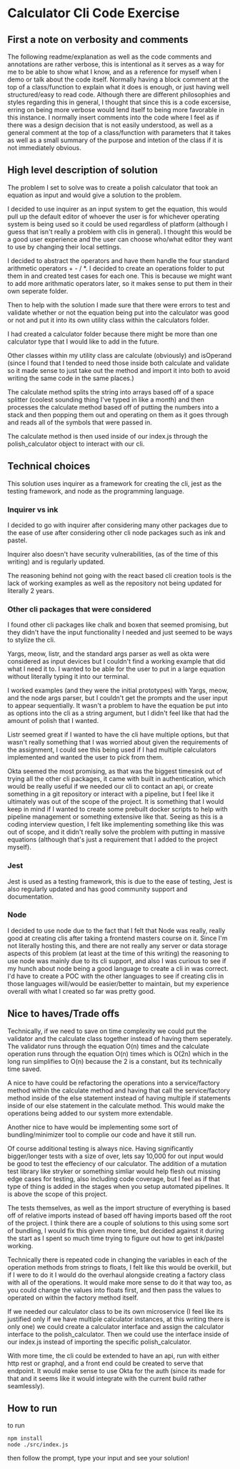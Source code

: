 # Calculator Cli Code Exercise

## First a note on verbosity and comments

The following readme/explanation as well as the code comments and annotations are rather verbose, this is intentional as it serves as a way for me to be able to show what I know, and as a reference for myself when I demo or talk about the code itself.  Normally having a block comment at the top of a class/function to explain what it does is enough, or just having well structured/easy to read code.  Although there are different philosophies and styles regarding this in general, I thought that since this is a code excersise, erring on being more verbose would lend itself to being more favorable in this instance.  I normally insert comments into the code where I feel as if there was a design decision that is not easily understood, as well as a general comment at the top of a class/function with parameters that it takes as well as a small summary of the purpose and intetion of the class if it is not immediately obvious.

## High level description of solution

The problem I set to solve was to create a polish calculator that took an equation as input and would give a solution to the problem.

I decided to use inquirer as an input system to get the equation, this would pull up the default editor of whoever the user is for whichever operating system is being used so it could be used regardless of platform (although I guess that isn't really a problem with clis in general).  I thought this would be a good user experience and the user can choose who/what editor they want to use by changing their local settings.

I decided to abstract the operators and have them handle the four standard arithmetic operators + - / *.  I decided to create an operations folder to put them in and created test cases for each one.  This is because we might want to add more arithmatic operators later, so it makes sense to put them in their own seperate folder.

Then to help with the solution I made sure that there were errors to test and validate whether or not the equation being put into the calculator was good or not and put it into its own utility class within the calculators folder.

I had created a calculator folder because there might be more than one calculator type that I would like to add in the future.

Other classes within my utility class are calculate (obviously) and isOperand (since I found that I tended to need those inside both calculate and validate so it made sense to just take out the method and import it into both to avoid writing the same code in the same places.)

The calculate method splits the string into arrays based off of a space splitter (coolest sounding thing I've typed in like a month) and then processes the calculate method based off of putting the numbers into a stack and then popping them out and operating on them as it goes through and reads all of the symbols that were passed in.

The calculate method is then used inside of our index.js through the polish_calculator object to interact with our cli.

## Technical choices

This solution uses inquirer as a framework for creating the cli, jest as the testing framework, and node as the programming language.

### Inquirer vs ink

I decided to go with inquirer after considering many other packages due to the ease of use after considering other cli node packages such as ink and pastel.

Inquirer also doesn't have security vulnerabilities, (as of the time of this writing) and is regularly updated.

The reasoning behind not going with the react based cli creation tools is the lack of working examples as well as the repository not being updated for literally 2 years.

### Other cli packages that were considered

I found other cli packages like chalk and boxen that seemed promising, but they didn't have the input functionality I needed and just seemed to be ways to stylize the cli.

Yargs, meow, listr, and the standard args parser as well as okta were considered as input devices but I couldn't find a working example that did what I need it to.  I wanted to be able for the user to put in a large equation without literally typing it into our terminal.  

I worked examples (and they were the initial prototypes) with Yargs, meow, and the node args parser, but I couldn't get the prompts and the user input to appear sequentially.  It wasn't a problem to have the equation be put into as options into the cli as a string argument, but I didn't feel like that had the amount of polish that I wanted.

Listr seemed great if I wanted to have the cli have multiple options, but that wasn't really something that I was worried about given the requirements of the assignment, I could see this being used if I had multiple calculators implemented and wanted the user to pick from them.

Okta seemed the most promising, as that was the biggest timesink out of trying all the other cli packages, it came with built in authentication, which would be really useful if we needed our cli to contact an api, or create something in a git repository or interact with a pipeline, but I feel like it ultimately was out of the scope of the project.  It is something that I would keep in mind if I wanted to create some prebuilt docker scripts to help with pipeline management or something extensive like that.  Seeing as this is a coding interview question, I felt like implementing something like this was out of scope, and it didn't really solve the problem with putting in massive equations (although that's just a requirement that I added to the project myself).

### Jest

Jest is used as a testing framework, this is due to the ease of testing, Jest is also regularly updated and has good community support and documentation.

### Node

I decided to use node due to the fact that I felt that Node was really, really good at creating clis after taking a frontend masters course on it.  Since I'm not literally hosting this, and there are not really any server or data storage aspects of this problem (at least at the time of this writing) the reasoning to use node was mainly due to its cli support, and also I was curious to see if my hunch about node being a good language to create a cli in was correct.  I'd have to create a POC with the other languages to see if creating clis in those languages will/would be easier/better to maintain, but my experience overall with what I created so far was pretty good.

## Nice to haves/Trade offs

Technically, if we need to save on time complexity we could put the validator and the calculate class together instead of having them seperately.  The validator runs through the equation O(n) times and the calculate operation runs through the equation O(n) times which is O(2n) which in the long run simplifies to O(n) because the 2 is a constant, but its technically time saved.

A nice to have could be refactoring the operations into a service/factory method within the calculate method and having that call the service/factory method inside of the else statement instead of having multiple if statements inside of our else statement in the calculate method.  This would make the operations being added to our system more extendable.

Another nice to have would be implementing some sort of bundling/minimizer tool to complie our code and have it still run.

Of course additional testing is always nice.  Having significantly bigger/longer tests with a size of over, lets say 10,000 for out input would be good to test the effeciency of our calculator.  The addition of a mutation test library like stryker or something simliar would help flesh out missing edge cases for testing, also including code coverage, but I feel as if that type of thing is added in the stages when you setup automated pipelines.  It is above the scope of this project.

The tests themselves, as well as the import structure of everything is based off of relative imports instead of based off having imports based off the root of the project.  I think there are a couple of solutions to this using some sort of bundling, I would fix this given more time, but decided against it during the start as I spent so much time trying to figure out how to get ink/pastel working.

Technically there is repeated code in changing the variables in each of the operation methods from strings to floats, I felt like this would be overkill, but if I were to do it I would do the overhaul alongside creating a factory class with all of the operations.  It would make more sense to do it that way too, as you could change the values into floats first, and then pass the values to operated on within the factory method itself.

If we needed our calculator class to be its own microservice (I feel like its justified only if we have multiple calculator instances, at this writing there is only one) we could create a calculator interface and assign the calculator interface to the polish_calculator.  Then we could use the interface inside of our index.js instead of importing the specific polish_calculator.

With more time, the cli could be extended to have an api, run with either http rest or graphql, and a front end could be created to serve that endpoint.  It would make sense to use Okta for the auth (since its made for that and it seems like it would integrate with the current build rather seamlessly).


## How to run

to run

```
npm install 
node ./src/index.js
```
then follow the prompt, type your input and see your solution!

